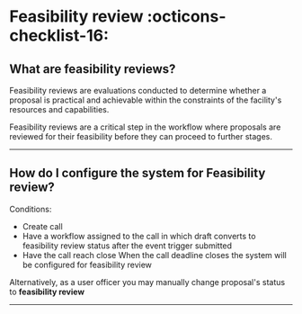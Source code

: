 # Feasibility review :octicons-checklist-16:

## **What are feasibility reviews?**

Feasibility reviews are evaluations conducted to determine whether a proposal is practical and achievable within the constraints of the facility's resources and capabilities. 

Feasibility reviews are a critical step in the workflow where proposals are reviewed for their feasibility before they can proceed to further stages.
_____________________________________________________________________________________________________

## **How do I configure the system for Feasibility review?**

Conditions: 

* Create call
* Have a workflow assigned to the call in which draft converts to feasibility review status after the event trigger submitted
* Have the call reach close
When the call deadline closes the system will be configured for feasibility review

Alternatively, as a user officer you may manually change proposal's status to **feasibility review** 
_____________________________________________________________________________________________________
